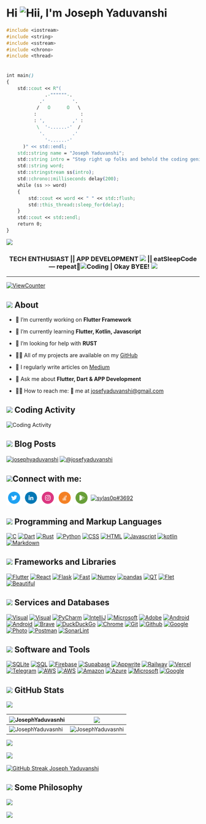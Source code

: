 # Hi  <img src="https://media.giphy.com/media/2MevupEaJcDhIOpRYz/giphy.gif" width="48" alt="Hii">, I'm Joseph Yaduvanshi

```css
#include <iostream>
#include <string>
#include <sstream>
#include <chrono>
#include <thread>


int main()
{
    std::cout << R"(
              .-""""""-.
            .'          '.
           /   O      O   \
          :                :
          : ',          ,' :
           \  '-......-'  /
            '.          .'
              '-......-'
      )" << std::endl;
    std::string name = "Joseph Yaduvanshi";
    std::string intro = "Step right up folks and behold the coding genius of "+ name + "." + "\nI'll take your boring old apps and turn them into Flutter-ific masterpieces.\nAnd when I'm done, I'll add a dash of Python magic to make sure everything runs like a dream.\nSo don't just sit there, let's build something amazing together! ";
    std::string word;
    std::stringstream ss(intro);
    std::chrono::milliseconds delay(200);
    while (ss >> word)
    {
        std::cout << word << " " << std::flush;
        std::this_thread::sleep_for(delay);
    }
    std::cout << std::endl;
    return 0;
}
```

![](https://readme-typing-svg.demolab.com/?lines=Full-stack%20developer%20with%207+%20years%20of%20experience;%20Expert%20in%20Flutter,%20Python,%20and%20web%20scraping;%20Intermediate%20in%20multiple%20languages%20and%20technologies;%20Sci-fi%20enthusiast%20and%20self-motivated%20learner;%20Skilled%20in%20Git;Constantly%20expanding%20my%20tech%20stack;Passion%20for%20new%20technologies&font=Pacifico&duration=3000&pause=1000&color=F72E7DFF&center=true&vCenter=true&width=450&height=100&size=20)

<h3 align="center">TECH ENTHUSIAST || APP
DEVELOPMENT <img src="https://media.giphy.com/media/vjSpbJ9VuX9gojDttn/giphy.gif" width="25"> || eatSleepCode —
repeat👨<img src="https://media.giphy.com/media/cIn5fTcjnKhStIeAef/giphy.gif" width="28" alt="Coding"> | Okay
BYEE! <img src="https://media.giphy.com/media/xAqHUL21pMHe0/giphy.gif" width="30"> </h3>

----


<a href="https://github.com/josephyaduvanshi/github_view_counter">
    <img src="https://github-tools-josef.up.railway.app/views-counts?username=josephyaduvanshi" alt="ViewCounter">
</a>

## <img src="https://media.giphy.com/media/PjJ3G4xhh8KK6jQzqP/giphy.gif" width="34"> About

- 🔭 I’m currently working on **Flutter Framework**

- 🌱 I’m currently learning **Flutter, Kotlin, Javascript**

- 🤝 I’m looking for help with **RUST**

- 👨‍💻 All of my projects are available on my [GitHub](https://github.com/JOSEPHYADUVANSHI)

- 📝 I regularly write articles on [Medium](https://josefyaduvanshi.medium.com/)

- 💬 Ask me about **Flutter, Dart & APP Development**

- 🙋🏻 How to reach me: 📩 me at [josefyaduvanshi@gmail.com](mailto:)

## <img src="https://media.giphy.com/media/iV6Ykak9ZBzgX7tOk6/giphy.gif" width=35> Coding Activity

<img src="https://wakatime.com/share/@josephyaduvanshi/2601cbf5-9f97-46c7-8235-51f484fd5bd7.svg" alt="Coding Activity" width="400">

## <img src="https://media.giphy.com/media/PH1TxJq570y68qujjO/giphy.gif" width="30"> Blog Posts

<p>
<a href="https://dev.to/josephyaduvanshi" target="blank"><img align="center" src="https://img.icons8.com/?id=19293&format=png&size=96&name=icons8-code-96.png&fromSite=true&token=&color=000000" alt="josephyaduvanshi" height="30" width="40" /></a>
<a href="https://medium.com/@josefyaduvanshi" target="blank"><img align="center" src="https://img.icons8.com/color-glass/96/000000/medium-monogram.png" alt="@josefyaduvanshi" width="40" /></a>
</p>

## <img src="https://media.giphy.com/media/Ajy6OhLXsMYFDBnv8m/giphy.gif" width= "34">Connect with me:

<p>
<a href="https://twitter.com/josefyaduvanshi" target="blank"><img align="center" src="https://github.com/aritraroy/social-icons/blob/master/twitter-icon.png?raw=true" alt="josefyaduvanshi"  width="40" /></a>
<a href="https://linkedin.com/in/josephyaduvanshi" target="blank"><img align="center" src="https://github.com/aritraroy/social-icons/blob/master/linkedin-icon.png?raw=true" alt="josephyaduvanshi"  width="40" /></a>
<a href="https://instagram.com/joseph_yaduvanshi" target="blank"><img align="center" src="https://github.com/aritraroy/social-icons/blob/master/instagram-icon.png?raw=true" alt="joseph_yaduvanshi"  width="40" /></a>
<a href="https://stackoverflow.com/users/151445/joseph-yaduvanshi" target="blank"><img align="center" src="https://github.com/aritraroy/social-icons/blob/master/stackoverflow-icon.png?raw=true" alt="joseph_yaduvanshi"  width="40" /></a>
<a href="https://stackoverflow.com/users/151445/joseph-yaduvanshi" target="blank"><img align="center" src="https://raw.githubusercontent.com/aritraroy/social-icons/master/play-store-icon.png" alt="joseph_yaduvanshi"  width="40" /></a>
<a href="https://discord.gg/sylas0p#3692" target="blank"><img align="center" src="https://img.icons8.com/?id=alUj8grSk3RX&format=svg&size=240&name=icons8-discord.svg&fromSite=true&token=&color=000000" alt="sylas0p#3692"  width="40" /></a>
</p>

## <img src="https://media.giphy.com/media/f7omQNmgiyjj5sffvZ/giphy.gif" width="35"> Programming and Markup Languages

  <p>
<a href="https://github.com/josephyaduvanshi/github_view_counter"><img alt="C" src="https://img.shields.io/static/v1?label=&message=C%2B%2B&labelColor=%23862598&color=%23862598&logoWidth=0&logo=cplusplus&logoColor=white&style=plastic"></a> <a href="https://github.com/josephyaduvanshi/github_view_counter"><img alt="Dart" src="https://img.shields.io/static/v1?label=&message=Dart&labelColor=%237dae66&color=%237dae66&logoWidth=0&logo=dart&logoColor=white&style=plastic"></a> <a href="https://github.com/josephyaduvanshi/github_view_counter"><img alt="Rust" src="https://img.shields.io/static/v1?label=&message=Rust&labelColor=607d8b&color=%23919a24&logoWidth=0&logo=Rust&logoColor=white&style=plastic"></a> <a href="https://github.com/josephyaduvanshi/github_view_counter"><img alt="" src="https://img.shields.io/static/v1?label=&message=.Net&labelColor=607d8b&color=%2347ad4e&logoWidth=0&logo=dotnet&logoColor=white&style=plastic"></a> <a href="https://github.com/josephyaduvanshi/github_view_counter"><img alt="Python" src="https://img.shields.io/static/v1?label=&message=Python&labelColor=%237bd48a&color=%237bd48a&logoWidth=0&logo=Python&logoColor=white&style=plastic"></a> <a href="https://github.com/josephyaduvanshi/github_view_counter"><img alt="CSS" src="https://img.shields.io/static/v1?label=&message=CSS&labelColor=%23a224b4&color=%23a224b4&logoWidth=0&logo=css3&logoColor=white&style=plastic"></a> <a href="https://github.com/josephyaduvanshi/github_view_counter"><img alt="HTML" src="https://img.shields.io/static/v1?label=&message=HTML&labelColor=%23d5abce&color=%23d5abce&logoWidth=0&logo=html5&logoColor=white&style=plastic"></a> <a href="https://github.com/josephyaduvanshi/github_view_counter"><img alt="Javascript" src="https://img.shields.io/static/v1?label=&message=Javascript&labelColor=%231ab1ad&color=%231ab1ad&logoWidth=0&logo=javascript&logoColor=white&style=plastic"></a> <a href="https://github.com/josephyaduvanshi/github_view_counter"><img alt="kotlin" src="https://img.shields.io/static/v1?label=&message=kotlin&labelColor=%23d025b3&color=%23d025b3&logoWidth=15&logo=kotlin&logoColor=white&style=plastic"></a> <a href="https://github.com/josephyaduvanshi/github_view_counter"><img alt="Markdown" src="https://img.shields.io/static/v1?label=&message=Markdown&labelColor=%233e58c8&color=%233e58c8&logoWidth=0&logo=markdown&logoColor=white&style=plastic"></a>
  </p>

## <img src="https://media.giphy.com/media/3o7TKSjRrfIPjeUGic/giphy.gif" width="35"> Frameworks and Libraries

<p>
<a href="https://github.com/josephyaduvanshi/github_view_counter"><img alt="Flutter" src="https://img.shields.io/static/v1?label=&message=Flutter&labelColor=%2309bf7c&color=%2309bf7c&logoWidth=0&logo=flutter&logoColor=white&style=plastic"></a> <a href="https://github.com/josephyaduvanshi/github_view_counter"><img alt="React" src="https://img.shields.io/static/v1?label=&message=React+Native&labelColor=%2372d684&color=%2372d684&logoWidth=0&logo=react&logoColor=white&style=plastic"></a> <a href="https://github.com/josephyaduvanshi/github_view_counter"><img alt="Flask" src="https://img.shields.io/static/v1?label=&message=Flask&labelColor=%23b2c106&color=%23b2c106&logoWidth=0&logo=flask&logoColor=white&style=plastic"></a> <a href="https://github.com/josephyaduvanshi/github_view_counter"><img alt="Fast" src="https://img.shields.io/static/v1?label=&message=Fast+API&labelColor=%2316c0a2&color=%2316c0a2&logoWidth=0&logo=fastapi&logoColor=white&style=plastic"></a> <a href="https://github.com/josephyaduvanshi/github_view_counter"><img alt="Numpy" src="https://img.shields.io/static/v1?label=&message=Numpy&labelColor=%236ff377&color=%236ff377&logoWidth=0&logo=numpy&logoColor=white&style=plastic"></a> <a href="https://github.com/josephyaduvanshi/github_view_counter"><img alt="pandas" src="https://img.shields.io/static/v1?label=&message=pandas&labelColor=%23cfa726&color=%23cfa726&logoWidth=0&logo=pandas&logoColor=white&style=plastic"></a> <a href="https://github.com/josephyaduvanshi/github_view_counter"><img alt="QT" src="https://img.shields.io/static/v1?label=&message=QT&labelColor=%23f6db29&color=%23f6db29&logoWidth=0&logo=qt&logoColor=white&style=plastic"></a> <a href="https://github.com/josephyaduvanshi/github_view_counter"><img alt="Flet" src="https://img.shields.io/static/v1?label=&message=Flet&labelColor=%2337c39a&color=%2337c39a&logoWidth=0&logo=flet&logoColor=white&style=plastic"></a> <a href="https://github.com/josephyaduvanshi/github_view_counter"><img alt="Beautiful" src="https://img.shields.io/static/v1?label=&message=Beautiful+Soup&labelColor=%23ddd1a4&color=%23ddd1a4&logoWidth=0&logo=beautifulsoup&logoColor=white&style=plastic"></a>
</p>

## <img src="https://media.giphy.com/media/Ig7btntW8d1LtMjCa1/giphy.gif" width="35"> Services and Databases

<p>
<a href="https://github.com/josephyaduvanshi/github_view_counter"><img alt="Visual" src="https://img.shields.io/static/v1?label=&message=Visual+Studio+Code&labelColor=%233becbc&color=%233becbc&logoWidth=0&logo=visualstudiocode&logoColor=white&style=plastic"></a> <a href="https://github.com/josephyaduvanshi/github_view_counter"><img alt="Visual" src="https://img.shields.io/static/v1?label=&message=Visual+Studio&labelColor=%235d9bb2&color=%235d9bb2&logoWidth=0&logo=visualstudio&logoColor=white&style=plastic"></a> <a href="https://github.com/josephyaduvanshi/github_view_counter"><img alt="PyCharm" src="https://img.shields.io/static/v1?label=&message=PyCharm&labelColor=%23b5bb11&color=%23b5bb11&logoWidth=0&logo=pycharm&logoColor=white&style=plastic"></a> <a href="https://github.com/josephyaduvanshi/github_view_counter"><img alt="IntelliJ" src="https://img.shields.io/static/v1?label=&message=IntelliJ+Idea&labelColor=%23ff4ab7&color=%23ff4ab7&logoWidth=0&logo=intellijidea&logoColor=white&style=plastic"></a> <a href="https://github.com/josephyaduvanshi/github_view_counter"><img alt="Microsoft" src="https://img.shields.io/static/v1?label=&message=Microsoft+Office&labelColor=%232f2c1b&color=%232f2c1b&logoWidth=0&logo=microsoftoffice&logoColor=white&style=plastic"></a> <a href="https://github.com/josephyaduvanshi/github_view_counter"><img alt="Adobe" src="https://img.shields.io/static/v1?label=&message=Adobe+Tools&labelColor=%23394f11&color=%23394f11&logoWidth=0&logo=adobecreativecloud&logoColor=white&style=plastic"></a> <a href="https://github.com/josephyaduvanshi/github_view_counter"><img alt="Android" src="https://img.shields.io/static/v1?label=&message=Android&labelColor=%23f58cd1&color=%23f58cd1&logoWidth=0&logo=android&logoColor=white&style=plastic"></a> <a href="https://github.com/josephyaduvanshi/github_view_counter"><img alt="Android" src="https://img.shields.io/static/v1?label=&message=Android+Studio&labelColor=%238fbd1d&color=%238fbd1d&logoWidth=0&logo=androidstudio&logoColor=white&style=plastic"></a> <a href="https://github.com/josephyaduvanshi/github_view_counter"><img alt="Brave" src="https://img.shields.io/static/v1?label=&message=Brave&labelColor=%239e669a&color=%239e669a&logoWidth=0&logo=brave&logoColor=white&style=plastic"></a> <a href="https://github.com/josephyaduvanshi/github_view_counter"><img alt="DuckDuckGo" src="https://img.shields.io/static/v1?label=&message=DuckDuckGo&labelColor=%23b09711&color=%23b09711&logoWidth=0&logo=duckduckgo&logoColor=white&style=plastic"></a> <a href="https://github.com/josephyaduvanshi/github_view_counter"><img alt="Chrome" src="https://img.shields.io/static/v1?label=&message=Chrome&labelColor=%23f8e7bc&color=%23f8e7bc&logoWidth=0&logo=googlechrome&logoColor=white&style=plastic"></a> <a href="https://github.com/josephyaduvanshi/github_view_counter"><img alt="Git" src="https://img.shields.io/static/v1?label=&message=Git&labelColor=%236e7165&color=%236e7165&logoWidth=0&logo=git&logoColor=white&style=plastic"></a> <a href="https://github.com/josephyaduvanshi/github_view_counter"><img alt="Github" src="https://img.shields.io/static/v1?label=&message=Github+Desktop&labelColor=%23e06a5f&color=%23e06a5f&logoWidth=0&logo=github&logoColor=white&style=plastic"></a> <a href="https://github.com/josephyaduvanshi/github_view_counter"><img alt="Google" src="https://img.shields.io/static/v1?label=&message=Google+Sheets&labelColor=%2301f9b5&color=%2301f9b5&logoWidth=0&logo=googlesheets&logoColor=white&style=plastic"></a> <a href="https://github.com/josephyaduvanshi/github_view_counter"><img alt="Photo" src="https://img.shields.io/static/v1?label=&message=Photo+Pea&labelColor=%23a784fd&color=%23a784fd&logoWidth=0&logo=photopea&logoColor=white&style=plastic"></a> <a href="https://github.com/josephyaduvanshi/github_view_counter"><img alt="Postman" src="https://img.shields.io/static/v1?label=&message=Postman&labelColor=%230b982e&color=%230b982e&logoWidth=0&logo=postman&logoColor=white&style=plastic"></a> <a href="https://github.com/josephyaduvanshi/github_view_counter"><img alt="SonarLint" src="https://img.shields.io/static/v1?label=&message=SonarLint&labelColor=%230c0e1f&color=%230c0e1f&logoWidth=0&logo=sonarlint&logoColor=white&style=plastic"></a>
</p>

## <img src="https://media.giphy.com/media/Vf3ZKdillTMOOaOho0/giphy.gif" width="35"> Software and Tools

<p>
<a href="https://github.com/josephyaduvanshi/github_view_counter"><img alt="SQLite" src="https://img.shields.io/static/v1?label=&message=SQLite&labelColor=%234a8946&color=%234a8946&logoWidth=0&logo=sqlite&logoColor=white&style=plastic"></a> <a href="https://github.com/josephyaduvanshi/github_view_counter"><img alt="SQL" src="https://img.shields.io/static/v1?label=&message=SQL&labelColor=%2386798b&color=%2386798b&logoWidth=0&logo=amazondynamodb&logoColor=white&style=plastic"></a> <a href="https://github.com/josephyaduvanshi/github_view_counter"><img alt="Firebase" src="https://img.shields.io/static/v1?label=&message=Firebase&labelColor=%235f4784&color=%235f4784&logoWidth=0&logo=firebase&logoColor=white&style=plastic"></a> <a href="https://github.com/josephyaduvanshi/github_view_counter"><img alt="Supabase" src="https://img.shields.io/static/v1?label=&message=Supabase&labelColor=%23822878&color=%23822878&logoWidth=0&logo=supabase&logoColor=white&style=plastic"></a> <a href="https://github.com/josephyaduvanshi/github_view_counter"><img alt="Appwrite" src="https://img.shields.io/static/v1?label=&message=Appwrite&labelColor=%236d273c&color=%236d273c&logoWidth=0&logo=appwrite&logoColor=white&style=plastic"></a> <a href="https://github.com/josephyaduvanshi/github_view_counter"><img alt="Railway" src="https://img.shields.io/static/v1?label=&message=Railway&labelColor=%23bf1b91&color=%23bf1b91&logoWidth=0&logo=railway&logoColor=white&style=plastic"></a> <a href="https://github.com/josephyaduvanshi/github_view_counter"><img alt="Vercel" src="https://img.shields.io/static/v1?label=&message=Vercel&labelColor=%2312174f&color=%2312174f&logoWidth=0&logo=vercel&logoColor=white&style=plastic"></a> <a href="https://github.com/josephyaduvanshi/github_view_counter"><img alt="Telegram" src="https://img.shields.io/static/v1?label=&message=Telegram-API&labelColor=%231601fd&color=%231601fd&logoWidth=0&logo=telegram&logoColor=white&style=plastic"></a> <a href="https://github.com/josephyaduvanshi/github_view_counter"><img alt="AWS" src="https://img.shields.io/static/v1?label=&message=AWS+Lambda&labelColor=%232a0c01&color=%232a0c01&logoWidth=0&logo=awslambda&logoColor=white&style=plastic"></a> <a href="https://github.com/josephyaduvanshi/github_view_counter"><img alt="AWS" src="https://img.shields.io/static/v1?label=&message=AWS&labelColor=%236cd338&color=%236cd338&logoWidth=0&logo=amazonaws&logoColor=white&style=plastic"></a> <a href="https://github.com/josephyaduvanshi/github_view_counter"><img alt="Amazon" src="https://img.shields.io/static/v1?label=&message=Amazon+EC2&labelColor=%23edf974&color=%23edf974&logoWidth=0&logo=amazonec2&logoColor=white&style=plastic"></a> <a href="https://github.com/josephyaduvanshi/github_view_counter"><img alt="Azure" src="https://img.shields.io/static/v1?label=&message=Azure+Functions&labelColor=%2327a1a7&color=%2327a1a7&logoWidth=0&logo=azurefunctions&logoColor=white&style=plastic"></a> <a href="https://github.com/josephyaduvanshi/github_view_counter"><img alt="Microsoft" src="https://img.shields.io/static/v1?label=&message=Microsoft+Azure&labelColor=%235d28ff&color=%235d28ff&logoWidth=0&logo=microsoftazure&logoColor=white&style=plastic"></a> <a href="https://github.com/josephyaduvanshi/github_view_counter"><img alt="Google" src="https://img.shields.io/static/v1?label=&message=Google+Cloud+Platform&labelColor=%23f7c400&color=%23f7c400&logoWidth=0&logo=googlecloud&logoColor=white&style=plastic"></a>
</p>

## <img src="https://media.giphy.com/media/jUQHpQ3UjFBfRlQekP/giphy.gif" width="35"> GitHub Stats

![](https://github-profile-trophy.vercel.app/?username=josephyaduvanshi&theme=darkhub&no-frame=true&no-bg=false&margin-w=8&margin-h=8&row=10&column=7)

| <img align="center" src="https://github-readme-stats.vercel.app/api?username=josephyaduvanshi&show_icons=true&include_all_commits=true&theme=ocean_dark&hide_border=true" alt="JosephYaduvasnhi" /> | <img align="center" src="https://github-readme-stats.vercel.app/api/top-langs/?username=josephyaduvanshi&layout=compact&theme=ocean_dark&hide_border=true" />                 |
|-----------------------------------------------------------------------------------------------------------------------------------------------------------------------------------------------------|-------------------------------------------------------------------------------------------------------------------------------------------------------------------------------|
| <img align="center" src="https://github-profile-summary-cards.vercel.app/api/cards/repos-per-language?username=josephyaduvanshi&theme=tokyonight" alt="JosephYaduvasnhi" />                         | <img align="center" src="https://github-profile-summary-cards.vercel.app/api/cards/most-commit-language?username=josephyaduvanshi&theme=tokyonight" alt="JosephYaduvasnhi" /> |

![](https://github-profile-summary-cards.vercel.app/api/cards/profile-details?username=josephyaduvanshi&theme=tokyonight)

![](https://github-readme-activity-graph.cyclic.app/graph?username=josephyaduvanshi&theme=tokyo-night)

[![GitHub Streak Joseph Yaduvanshi](https://github-readme-streak-stats.herokuapp.com?user=josephyaduvanshi&theme=tokyonight&border_radius=8)](https://git.io/streak-stats)

## <img src="https://media.giphy.com/media/TlK63EG3UD3YpQ46oZa/giphy.gif" width="32"> Some Philosophy

![](https://quotes-github-readme.vercel.app/api?type=horizontal&theme=nord)

[![](https://visitcount.itsvg.in/api?id=josephyaduvanshi&label=Profile%20Views&icon=8&pretty=false)](https://visitcount.itsvg.in)

